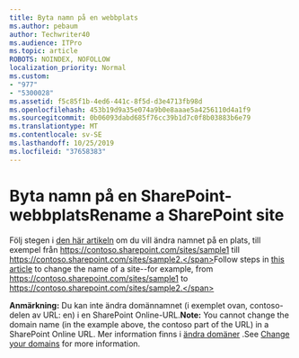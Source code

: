 ```yaml
---
title: Byta namn på en webbplats
ms.author: pebaum
author: Techwriter40
ms.audience: ITPro
ms.topic: article
ROBOTS: NOINDEX, NOFOLLOW
localization_priority: Normal
ms.custom:
- "977"
- "5300028"
ms.assetid: f5c85f1b-4ed6-441c-8f5d-d3e4713fb98d
ms.openlocfilehash: 453b19d9a35e074a9b0e8aaae5a4256110d4a1f9
ms.sourcegitcommit: 0b06093dabd685f76cc39b1d7c0f8b03883b6e79
ms.translationtype: MT
ms.contentlocale: sv-SE
ms.lasthandoff: 10/25/2019
ms.locfileid: "37658383"
---
```

# <a name="rename-a-sharepoint-site"></a><span data-ttu-id="80f42-102">Byta namn på en SharePoint-webbplats</span><span class="sxs-lookup"><span data-stu-id="80f42-102">Rename a SharePoint site</span></span>

<span data-ttu-id="80f42-103">Följ stegen i [den här artikeln](https://docs.microsoft.com/sharepoint/change-site-address) om du vill ändra namnet på en plats, till exempel från https://contoso.sharepoint.com/sites/sample1 till https://contoso.sharepoint.com/sites/sample2.</span><span class="sxs-lookup"><span data-stu-id="80f42-103">Follow steps in [this article](https://docs.microsoft.com/sharepoint/change-site-address) to change the name of a site--for example, from https://contoso.sharepoint.com/sites/sample1 to https://contoso.sharepoint.com/sites/sample2.</span></span>

<span data-ttu-id="80f42-104">**Anmärkning:** Du kan inte ändra domännamnet (i exemplet ovan, contoso-delen av URL: en) i en SharePoint Online-URL.</span><span class="sxs-lookup"><span data-stu-id="80f42-104">**Note:** You cannot change the domain name (in the example above, the contoso part of the URL) in a SharePoint Online URL.</span></span> <span data-ttu-id="80f42-105">Mer information finns i [ändra domäner](https://go.microsoft.com/fwlink/?Linkid=2018696) .</span><span class="sxs-lookup"><span data-stu-id="80f42-105">See [Change your domains](https://go.microsoft.com/fwlink/?Linkid=2018696) for more information.</span></span>
  